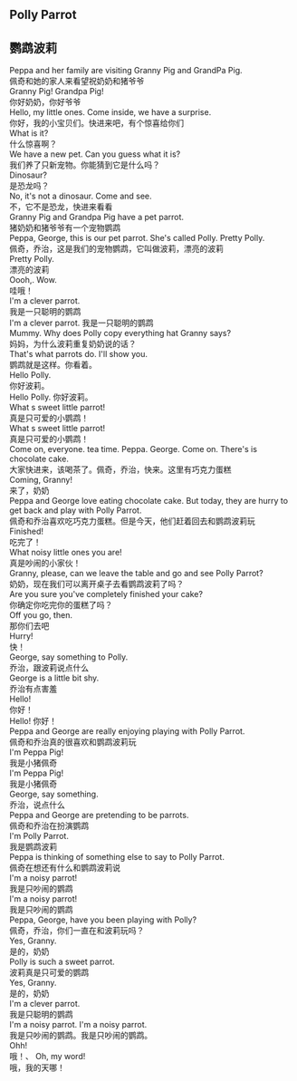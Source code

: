 ## Polly Parrot
## 鹦鹉波莉

Peppa and her family are visiting Granny Pig and GrandPa Pig.\
佩奇和她的家人来看望祝奶奶和猪爷爷\
Granny Pig! Grandpa Pig!\
你好奶奶，你好爷爷\
Hello, my little ones. Come inside, we have a surprise.\
你好，我的小宝贝们。快进来吧，有个惊喜给你们\
What is it?\
什么惊喜啊？\
We have a new pet. Can you guess what it is?\
我们养了只新宠物。你能猜到它是什么吗？\
Dinosaur?\
是恐龙吗？\
No, it's not a dinosaur. Come and see.\
不，它不是恐龙，快进来看看\
Granny Pig and Grandpa Pig have a pet parrot.\
猪奶奶和猪爷爷有一个宠物鹦鹉\
Peppa, George, this is our pet parrot. She's called Polly. Pretty Polly.\
佩奇，乔治，这是我们的宠物鹦鹉，它叫做波莉，漂亮的波莉\
Pretty Polly.\
漂亮的波莉\
Oooh,. Wow.\
哇哦！\
I'm a clever parrot.\
我是一只聪明的鹦鹉\
I'm a clever parrot.
我是一只聪明的鹦鹉\
Mummy. Why does Polly copy everything hat Granny says?\
妈妈，为什么波莉重复奶奶说的话？\
That's what parrots do. I'll show you.\
鹦鹉就是这样。你看着。\
Hello Polly.\
你好波莉。\
Hello Polly.
你好波莉。\
What s sweet little parrot!\
真是只可爱的小鹦鹉！\
What s sweet little parrot!\
真是只可爱的小鹦鹉！\
Come on, everyone. tea time. Peppa. George. Come on. There's is chocolate cake.\
大家快进来，该喝茶了。佩奇，乔治，快来。这里有巧克力蛋糕\
Coming, Granny!\
来了，奶奶\
Peppa and George love eating chocolate cake. But today, they are hurry to get back and play with Polly Parrot.\
佩奇和乔治喜欢吃巧克力蛋糕。但是今天，他们赶着回去和鹦鹉波莉玩\
Finished!\
吃完了！\
What noisy little ones you are!\
真是吵闹的小家伙！\
Granny, please, can we leave the table and go and see Polly Parrot?\
奶奶，现在我们可以离开桌子去看鹦鹉波莉了吗？\
Are you sure you've completely finished your cake?\
你确定你吃完你的蛋糕了吗？\
Off you go, then.\
那你们去吧\
Hurry!\
快！\
George, say something to Polly.\
乔治，跟波莉说点什么\
George is a little bit shy.\
乔治有点害羞\
Hello!\
你好！\
Hello!
你好！\
Peppa and George are really enjoying playing with Polly Parrot.\
佩奇和乔治真的很喜欢和鹦鹉波莉玩\
I'm Peppa Pig!\
我是小猪佩奇\
I'm Peppa Pig!\
我是小猪佩奇\
George, say something.\
乔治，说点什么\
Peppa and George are pretending to be parrots.\
佩奇和乔治在扮演鹦鹉\
I'm Polly Parrot.\
我是鹦鹉波莉\
Peppa is thinking of something else to say to Polly Parrot.\
佩奇在想还有什么和鹦鹉波莉说\
I'm a noisy parrot!\
我是只吵闹的鹦鹉\
I'm a noisy parrot!\
我是只吵闹的鹦鹉\
Peppa, George, have you been playing with Polly?\
佩奇，乔治，你们一直在和波莉玩吗？\
Yes, Granny.\
是的，奶奶\
Polly is such a sweet parrot.\
波莉真是只可爱的鹦鹉\
Yes, Granny.\
是的，奶奶\
I'm a clever parrot.\
我是只聪明的鹦鹉\
 I'm a noisy parrot. I'm a noisy parrot.\
我是只吵闹的鹦鹉。我是只吵闹的鹦鹉。\
 Ohh!\
哦！、
 Oh, my word!\
哦，我的天哪！